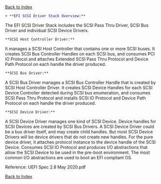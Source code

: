 [Back to Index](../index.md)

```diff
+ **EFI SCSI Driver Stack Overview:** 
```
The EFI SCSI Driver Stack includes the SCSI Pass Thru Driver, SCSI Bus Driver and individual SCSI Device Drivers.

```diff
**SCSI Host Controller Driver:**
```
It manages a SCSI Host Controller that contains one or more SCSI buses. It creates SCSI Bus Controller Handles on each SCSI bus, and consumes PCI IO Protocol and attaches Extended SCSI Pass Thru Protocol and Device Path Protocol on each handle the driver produced.

```diff
**SCSI Bus Driver:**
```
A SCSI Bus Driver manages a SCSI Bus Controller Handle that is created by SCSI Host Controller Driver. It creates SCSI Device Handles for each SCSI Device Controller detected during SCSI bus enumeration, and consumes SCSI Pass Thru Protocol and installs SCSI IO Protocol and Device Path Protocol on each handle the driver produced.

```diff
**SCSI Device Driver:**
```
A SCSI Device Driver manages one kind of SCSI Device. Device handles for SCSI
Devices are created by SCSI Bus Drivers. A SCSI Device Driver could be a bus driver itself, and may create child handles. But most SCSI Device Drivers will be device drivers that do not create new handles. For the pure device driver, it attaches protocol instance to the device handle of the SCSI Device. Consumes SCSI IO Protocol and produces I/O abstractions that allow the SCSI Device to be used in the pre-boot environment. The most common I/O abstractions are used to boot an EFI compliant OS.

Reference: UEFI Spec 2.8 May 2020.pdf

[Back to Index](../index.md)

